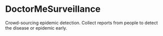 DoctorMeSurveillance
====================

Crowd-sourcing epidemic detection. Collect reports from people to detect the disease or epidemic early.
